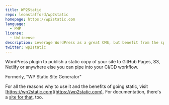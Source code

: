 ```yaml
---
title: WP2Static
repo: leonstafford/wp2static
homepage: https://wp2static.com
language:
  - PHP
license:
  - Unlicense
description: Leverage WordPress as a great CMS, but benefit from the speed, security and portability that a static website provides
twitter: wp2static
---
```


WordPress plugin to publish a static copy of your site to GitHub Pages, S3, Netlify or anywhere else you can pipe into your CI/CD workflow.

Formerly, "WP Static Site Generator"

For all the reasons why to use it and the benefits of going static, visit [https://wp2static.com](https://wp2static.com). For documentation, there's a [site for that](https://docs.wp2static.com), too.
